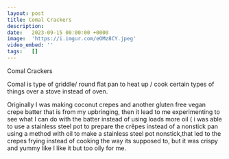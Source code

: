 ```yaml
---
layout: post
title: Comal Crackers
description: 
date:   2023-09-15 00:00:00 +0000
image:  'https://i.imgur.com/eOMz8CY.jpeg'
video_embed: ''
tags:   []
---
```


Comal Crackers

Comal is type of griddle/ round flat pan to heat up / cook certain types of things over a stove instead of oven.  

Originally I was making coconut crepes and another gluten free vegan crepe batter that is from my upbringing, then it lead to me experimenting to see what I can do with the batter instead of using loads more oil ( i was able to use a stainless steel pot to prepare the crêpes instead of a nonstick pan using a method with oil to make a stainless steel pot nonstick,that led to the crepes frying instead of cooking the way its supposed to, but it was crispy and yummy like I like it but too oily for me.  
